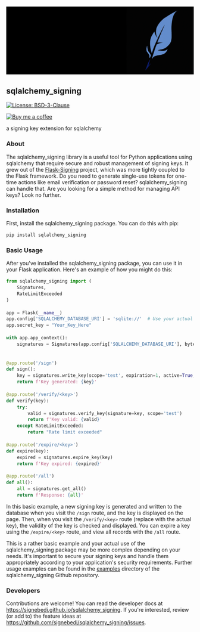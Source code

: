 ![Signing logo](https://raw.githubusercontent.com/signebedi/sqlalchemy_signing/master/docs/combined.png)

## sqlalchemy_signing

[![License: BSD-3-Clause](https://img.shields.io/github/license/signebedi/sqlalchemy_signing?color=dark-green)](https://github.com/signebedi/sqlalchemy_signing/blob/master/LICENSE) 
<!-- [![PyPI version](https://badge.fury.io/py/sqlalchemy_signing.svg)](https://pypi.org/project/sqlalchemy_signing/)
[![Downloads](https://static.pepy.tech/personalized-badge/sqlalchemy_signing?period=total&units=international_system&left_color=grey&right_color=brightgreen&left_text=Downloads)](https://pepy.tech/project/sqlalchemy_signing)
[![sqlalchemy_signing tests](https://github.com/signebedi/sqlalchemy_signing/workflows/tests/badge.svg)](https://github.com/signebedi/sqlalchemy_signing/actions) -->
[![Buy me a coffee](https://img.shields.io/badge/Buy%20me%20a%20coffee--brightgreen.svg?logo=buy-me-a-coffee&logoColor=brightgreen)](https://www.buymeacoffee.com/signebedi)

a signing key extension for sqlalchemy


### About

The sqlalchemy_signing library is a useful tool for Python applications using sqlalchemy that require secure and robust management of signing keys. It grew out of the [Flask-Signing](https://github.com/signebedi/Flask-Signing) project, which was more tightly coupled to the Flask framework. Do you need to generate single-use tokens for one-time actions like email verification or password reset? sqlalchemy_signing can handle that. Are you looking for a simple method for managing API keys? Look no further. 

### Installation

First, install the sqlalchemy_signing package. You can do this with pip:

```bash
pip install sqlalchemy_signing
```

### Basic Usage

After you've installed the sqlalchemy_signing package, you can use it in your Flask application. Here's an example of how you might do this:

```python
from sqlalchemy_signing import (
    Signatures,
    RateLimitExceeded
)

app = Flask(__name__)
app.config['SQLALCHEMY_DATABASE_URI'] = 'sqlite://'  # Use your actual database URI
app.secret_key = "Your_Key_Here"

with app.app_context():
    signatures = Signatures(app.config['SQLALCHEMY_DATABASE_URI'], byte_len=24)


@app.route('/sign')
def sign():
    key = signatures.write_key(scope='test', expiration=1, active=True, email='test@example.com')
    return f'Key generated: {key}'

@app.route('/verify/<key>')
def verify(key):
    try:
        valid = signatures.verify_key(signature=key, scope='test')
        return f'Key valid: {valid}'
    except RateLimitExceeded:
        return "Rate limit exceeded"

@app.route('/expire/<key>')
def expire(key):
    expired = signatures.expire_key(key)
    return f'Key expired: {expired}'
    
@app.route('/all')
def all():
    all = signatures.get_all()
    return f'Response: {all}'
```

In this basic example, a new signing key is generated and written to the database when you visit the `/sign` route, and the key is displayed on the page. Then, when you visit the `/verify/<key>` route (replace <key> with the actual key), the validity of the key is checked and displayed. You can expire a key using the `/expire/<key>` route, and view all records with the `/all` route.

This is a rather basic example and your actual use of the sqlalchemy_signing package may be more complex depending on your needs. It's important to secure your signing keys and handle them appropriately according to your application's security requirements. Further usage examples can be found in the [examples](https://github.com/signebedi/sqlalchemy_signing/tree/master/examples) directory of the sqlalchemy_signing Github repository. 

### Developers

Contributions are welcome! You can read the developer docs at https://signebedi.github.io/sqlalchemy_signing. If you're interested, review (or add to) the feature ideas at https://github.com/signebedi/sqlalchemy_signing/issues.
